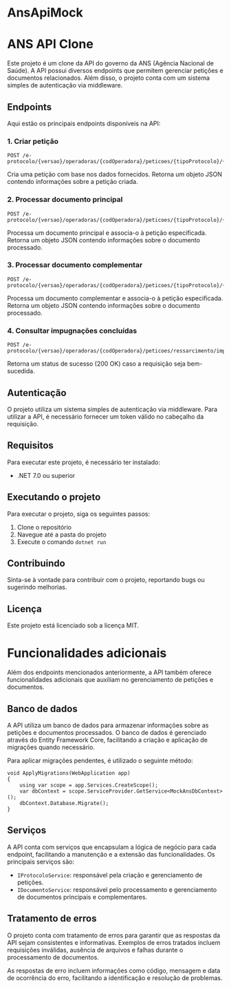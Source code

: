 # AnsApiMock
# ANS API Clone

Este projeto é um clone da API do governo da ANS (Agência Nacional de Saúde). A API possui diversos endpoints que permitem gerenciar petições e documentos relacionados. Além disso, o projeto conta com um sistema simples de autenticação via middleware.

## Endpoints

Aqui estão os principais endpoints disponíveis na API:

### 1. Criar petição

```
POST /e-protocolo/{versao}/operadoras/{codOperadora}/peticoes/{tipoProtocolo}/{assunto}
```

Cria uma petição com base nos dados fornecidos. Retorna um objeto JSON contendo informações sobre a petição criada.

### 2. Processar documento principal

```
POST /e-protocolo/{versao}/operadoras/{codOperadora}/peticoes/{tipoProtocolo}/{assunto}/{codProtocolo}/documentos/principais
```

Processa um documento principal e associa-o à petição especificada. Retorna um objeto JSON contendo informações sobre o documento processado.

### 3. Processar documento complementar

```
POST /e-protocolo/{versao}/operadoras/{codOperadora}/peticoes/{tipoProtocolo}/{assunto}/{codProtocolo}/documentos/complementares
```

Processa um documento complementar e associa-o à petição especificada. Retorna um objeto JSON contendo informações sobre o documento processado.

### 4. Consultar impugnações concluídas

```
POST /e-protocolo/{versao}/operadoras/{codOperadora}/peticoes/ressarcimento/impugnacoes/concluidas
```

Retorna um status de sucesso (200 OK) caso a requisição seja bem-sucedida.

## Autenticação

O projeto utiliza um sistema simples de autenticação via middleware. Para utilizar a API, é necessário fornecer um token válido no cabeçalho da requisição.

## Requisitos

Para executar este projeto, é necessário ter instalado:

- .NET 7.0 ou superior

## Executando o projeto

Para executar o projeto, siga os seguintes passos:

1. Clone o repositório
2. Navegue até a pasta do projeto
3. Execute o comando `dotnet run`

## Contribuindo

Sinta-se à vontade para contribuir com o projeto, reportando bugs ou sugerindo melhorias.

## Licença

Este projeto está licenciado sob a licença MIT.

# Funcionalidades adicionais

Além dos endpoints mencionados anteriormente, a API também oferece funcionalidades adicionais que auxiliam no gerenciamento de petições e documentos.

## Banco de dados

A API utiliza um banco de dados para armazenar informações sobre as petições e documentos processados. O banco de dados é gerenciado através do Entity Framework Core, facilitando a criação e aplicação de migrações quando necessário.

Para aplicar migrações pendentes, é utilizado o seguinte método:


```
void ApplyMigrations(WebApplication app)
{
    using var scope = app.Services.CreateScope();
    var dbContext = scope.ServiceProvider.GetService<MockAnsDbContext>();
    dbContext.Database.Migrate();
}

```

## Serviços

A API conta com serviços que encapsulam a lógica de negócio para cada endpoint, facilitando a manutenção e a extensão das funcionalidades. Os principais serviços são:

- `IProtocoloService`: responsável pela criação e gerenciamento de petições.
- `IDocumentoService`: responsável pelo processamento e gerenciamento de documentos principais e complementares.

## Tratamento de erros

O projeto conta com tratamento de erros para garantir que as respostas da API sejam consistentes e informativas. Exemplos de erros tratados incluem requisições inválidas, ausência de arquivos e falhas durante o processamento de documentos.

As respostas de erro incluem informações como código, mensagem e data de ocorrência do erro, facilitando a identificação e resolução de problemas.

